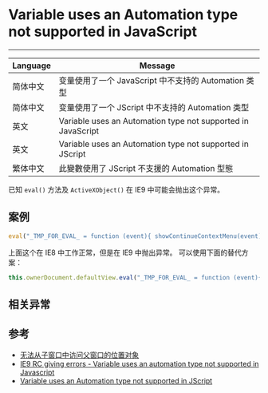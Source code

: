 
# Variable uses an Automation type not supported in JavaScript

----

| Language | Message                                                      |
|----------|--------------------------------------------------------------|
| 简体中文 | 变量使用了一个 JavaScript 中不支持的 Automation 类型         |
| 简体中文 | 变量使用了一个 JScript 中不支持的 Automation 类型            |
| 英文     | Variable uses an Automation type not supported in JavaScript |
| 英文     | Variable uses an Automation type not supported in JScript    |
| 繁体中文 | 此變數使用了 JScript 不支援的 Automation 型態                |


已知 `eval()` 方法及 `ActiveXObject()` 在 IE9 中可能会抛出这个异常。


## 案例

```js
eval("_TMP_FOR_EVAL_ = function (event){ showContinueContextMenu(event)}")
```

上面这个在 IE8 中工作正常，但是在 IE9 中抛出异常。
可以使用下面的替代方案：

```js
this.ownerDocument.defaultView.eval("_TMP_FOR_EVAL_ = function (event){ showContinueContextMenu(event)}")
```


## 相关异常


## 参考

* [无法从子窗口中访问父窗口的位置对象](http://support.microsoft.com/kb/314209)
* [IE9 RC giving errors - Variable uses an automation type not supported in Javascript](http://answers.microsoft.com/en-us/ie/forum/ie9-windows_7/ie9-rc-giving-errors-variable-uses-an-automation/7e34fca5-aa31-4a25-b136-8c58b2fd9dfb)
* [Variable uses an Automation type not supported in JScript](http://stackoverflow.com/questions/6551198/variable-uses-an-automation-type-not-supported-in-jscript)
